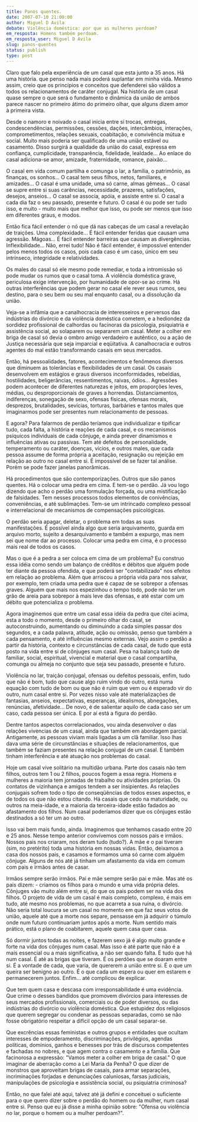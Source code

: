 ```yaml
---
title: Panos quentes.
date: 2007-07-10 21:00:00
author: Miguel D Avila
debate: Violência doméstica: por que as mulheres perdoam?
em_resposta: Homens também perdoam.
em_resposta_user: Miguel D Avila
slug: panos-quentes
status: publish 
type: post
---
```


Claro que falo pela experiência de um casal que esta junto a 35 anos. Há uma história. que penso nada mais poderá suplantar em minha vida. Mesmo assim, creio que os princípios e conceitos que defenderei são válidos a todos os relacionamentos de caráter conjugal. Na história de um casal quase sempre o que será o fundamento e dinâmica da união de ambos parece nascer no primeiro átimo do primeiro olhar, que alguns dizem amor à primeira vista.  

  

Desde o namoro e noivado o casal inicia entre si trocas, entregas, condescendências, permissões, cessões, dações, intercâmbios, interações, comprometimentos, relações sexuais, coabitação, e convivência mútua e social. Muito mais poderia ser qualificado de uma união estável ou casamento. Disso surgirá a qualidade da união do casal, expressa em confiança, cumplicidade, transparência, fidelidade, lealdade... Ao enlace do casal adiciona-se amor, amizade, fraternidade, romance, paixão...  

  

O casal em vida comum partilha e comunga o lar, a família, o patrimônio, as finanças, os sonhos... O casal tem seus filhos, netos, familiares, e amizades... O casal é uma unidade, uma só carne, almas gêmeas... O casal se supre entre si suas carências, necessidade, prazeres, satisfações, desejos, anseios... O casal se associa, apóia, e assiste entre si. O casal a cada dia faz o seu passado, presente e futuro. O casal é ou pode ser tudo isso, e muito - muito mais que melhor que isso, ou pode ser menos que isso em diferentes graus, e modos.  

  

Então fica fácil entender o nó que dá nas cabeças de um casal a revelação de traições. Uma complexidade... É fácil entender feridas que causam uma agressão. Mágoas... É fácil entender barreiras que causam as divergências. Inflexibilidade... Não, errei tudo! Não é fácil entender, é impossível entender pelos menos todos os casos, pois cada caso é um caso, único em seu intrínseco, integridade e relatividades.   

  

Os males do casal só ele mesmo pode remediar, e toda a intromissão só pode mudar os rumos que o casal toma. A violência doméstica grave, periculosa exige intervenção, por humanidade de opor-se ao crime. Há outras interferências que podem gerar no casal ele rever seus rumos, seu destino, para o seu bem ou seu mal enquanto casal, ou a dissolução da união.   

  

Veja-se a infâmia que a canalhocracia de interesseiros e perversos das indústrias do divórcio e da violência doméstica cometem, e a hediondez da sordidez profissional de calhordas ou facínoras da psicologia, psiquiatria e assistência social, ao solaparem ou separarem um casal. Meter a colher em briga de casal só devia o ombro amigo verdadeiro e autêntico, ou a ação de Justiça necessária que seja imparcial e eqüitativa. A canalhocracia e outros agentes do mal estão transformando casais em seus mercados.  

  

Então, há pessoalidades, fatores, acontecimentos e fenômenos diversos que diminuem as tolerâncias e flexibilidades de um casal. Os casais desenvolvem em estágios e graus diversos inconformidades, rebeldias, hostilidades, beligerâncias, ressentimentos, raivas, ódios... Agressões podem acontecer de diferentes naturezas e jeitos, em proporções leves, médias, ou desproporcionais de graves a horrendas. Distanciamentos, indiferenças, sonegação de sexo, ofensas físicas, ofensas morais, desprezos, brutalidades, sevícias, torturas, barbáries e tantos males que imaginarmos pode ser presentes num relacionamento de pessoas.   

  

E agora? Para falarmos de perdão teríamos que individualizar e tipificar tudo, cada falta, a história e reações de cada casal, e os mecanismos psíquicos individuais de cada cônjuge, e ainda prever dinamismos e influências ativas ou passivas. Tem até defeitos de personalidade, temperamento ou caráter, doenças, vícios, e outros males, que cada pessoa assume de forma própria a aceitação, resignação ou rejeição em relação ao outro no casal entre si. É impossível de se fazer tal análise. Porém se pode fazer janelas panorâmicas.  

  

Há procedimentos que são contemporizações. Outros que são panos quentes. Há o colocar uma pedra em cima. E tem-se o perdão. Já vou logo dizendo que acho o perdão uma formulação forçada, ou uma mistificação de falsidades. Tem nesses processos todos elementos de conivências, conveniências, e até sublimações. Tem-se um intrincado complexo pessoal e interrelacional de mecanismos de compensações psicológicas.  

  

O perdão seria apagar, deletar, o problema em todas as suas manifestações. É possível ainda algo que seria arquivamento, guarda em arquivo morto, sujeito a desarquivamento e também a expurgo, mas nem sei que nome dar ao processo. Colocar uma pedra em cima, é o processo mais real de todos os casos.  

  

Mas o que é a pedra a ser coloca em cima de um problema? Eu construo essa idéia como sendo um balanço de créditos e débitos que alguém pode ter diante da pessoa ofendida, e que poderá ser "contabilizado" nos efeitos em relação ao problema. Além que arriscou a própria vida para nos salvar, por exemplo, tem criada uma pedra que é capaz de se sobrepor a ofensas graves. Alguém que mais nos espezinhou o tempo todo, pode não ter um grão de areia para sobrepor à mais leve das ofensas, e até estar com um débito que potencializa o problema.  

  

Agora imaginemos que entre um casal essa idéia da pedra que citei acima, esta a todo o momento, desde o primeiro olhar do casal, se autoconstruindo, aumentando ou diminuindo a cada simples passar dos segundos, e a cada palavra, atitude, ação ou omissão, penso que também a cada pensamento, e até influências mesmo externas. Vejo assim o perdão a partir da história, contexto e circunstâncias de cada casal, de tudo que está posto na vida entre si de cônjuges num casal. Pesa na balança tudo de familiar, social, espiritual, vivencial e material que o casal compartilha, comunga ou almeja no conjunto que seja seu passado, presente e futuro.   

  

Violência no lar, traição conjugal, ofensas ou defeitos pessoais, enfim, tudo que não é bom, tudo que cause algo ruim vindo do outro, está numa equação com tudo de bom ou que não é ruim que vem ou é esperado vir do outro, num casal entre si. Por vezes nisso vale até materializações de fantasias, anseios, expectativas, esperanças, idealismos, abnegações, renúncias, afetividade... De novo, é de salientar aquilo de cada caso ser um caso, cada pessoa ser única. E por aí está a figura do perdão.  

  

Dentre tantos aspectos correlacionados, vou ainda desenvolver o das relações vivencias de um casal, ainda que também em abordagem parcial. Antigamente, as pessoas viviam mais ligadas a um clã familiar. Isso lhas dava uma série de circunstâncias e situações de relacionamentos, que também se faziam presentes na relação conjugal de um casal. E também tinham interferência e até atuação nos problemas do casal.  

  

Hoje um casal vive solitário na multidão urbana. Parte dos casais não tem filhos, outros tem 1 ou 2 filhos, poucos fogem a essa regra. Homens e mulheres a maioria tem jornadas de trabalho ou atividades próprias. Os contatos de vizinhança e amigos tendem a ser insipientes. As relações conjugais sofrem todo o tipo de conseqüências de todos esses aspectos, e de todos os que não estou citando. Há casais que cedo na maturidade, ou outros na meia-idade, e a maioria da terceira-idade estão fadados ao afastamento dos filhos. Num casal poderíamos dizer que os cônjuges estão destinados a só ter um ao outro.  

  

Isso vai bem mais fundo, ainda. Imaginemos que tenhamos casado entre 20 e 25 anos. Nesse tempo anterior convivemos com nossos pais e irmãos. Nossos pais nos criaram, nos deram tudo (tudo?). A mãe e o pai tiveram (sim, no pretérito) toda uma história em nossas vidas. Então, deixamos a casa dos nossos pais, e casamos e formamos uma só carne com alguém cônjuge. Alguns de nós até já tinham um afastamento da vida em comum com pais e irmãos antes de casar.  

  

Irmãos sempre serão irmãos. Pai e mãe sempre serão pai e mãe. Mas até os pais dizem: - criamos os filhos para o mundo e uma vida própria deles. Cônjuges vão muito além entre si, do que os pais podem ser na vida dos filhos. O projeto de vida de um casal é mais completo, complexo, é mais em tudo, até mesmo nos problemas, no que acarreta a sua ruína, o divórcio. Não seria total loucura se um casal no momento em que faz seus votos de união, aquele até que a morte nos separe, pensasse em já adquirir o túmulo onde num futuro continuariam juntos após a morte. Num sentido mais prático, está o plano de coabitarem, aquele quem casa quer casa.  

  

Só dormir juntos todas as noites, e fazerem sexo já é algo muito grande e forte na vida dos cônjuges num casal. Mas isso é até parte que não é a mais essencial ou a mais significativa, a não ser quando falta. É tudo que há num casal. É até as brigas que tiveram. É os perdões que se doaram entre si. É a vontade de cada, que varia, de quererem a união entre si. É o que um queira ser benigno ao outro. É o que cada um espera ou quer em estarem e permanecerem juntos. Enfim... até complicou de explicar.   

  

Que tem quem casa e descasa com irresponsabilidade é uma evidência. Que crime o desses bandidos que promovem divórcios para interesses de seus mercados profissionais, comerciais ou de poder diversos, ou das indústrias do divórcio ou violência doméstica. Que estupidez dos religiosos que querem segregar ou condenar as pessoas separadas, como se não fosse obrigatório respeitar a difícil opção de um casal separar-se.   

  

Que excrências essas feministas e outros grupos e entidades que ocultam interesses de empoderamento, discriminações, privilégios, agendas políticas, domínios, ganhos e benesses por trás de discursos competentes e fachadas no nobres, e que agem contra o casamento e a família. Que facinorosa a expressão: "Vamos meter a colher em briga de casal." O que imaginar de aberração como a Lei Maria da Penha? O que dizer de monstros que aproveitam brigas de casais, para armar separações, incriminações forjadas e denunciações caluniosas, farsas judiciais, manipulações de psicologia e assistência social, ou psiquiatria criminosa?  

  

Então, no que falei até aqui, talvez até já defini e conceituei o suficiente para o que quero dizer sobre o perdão do homem ou da mulher, num casal entre si. Penso que eu já disse a minha opinião sobre: "Ofensa ou violência no lar, porque o homem ou a mulher perdoam?".
